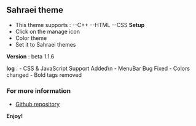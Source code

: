 ## Sahraei theme

* This theme supports : 
   --C++
   --HTML
   --CSS
**Setup**
* Click on the manage icon 
* Color theme
* Set it to Sahraei themes


**Version** : 
   beta 1.1.6



 **log** :
    -  CSS & JavaScript Support Added\n
    -  MenuBar Bug Fixed
    -   Colors changed
    -   Bold tags removed

### For more information
* [Github repository](https://github.com/Sahraeidev/VSCode-Theme)

**Enjoy!**
